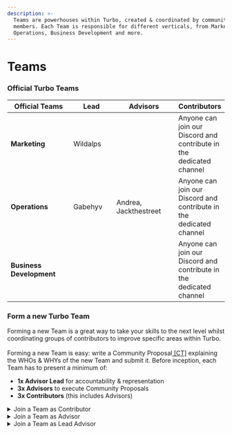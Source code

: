 ```yaml
---
description: >-
  Teams are powerhouses within Turbo, created & coordinated by community
  members. Each Team is responsible for different verticals, from Marketing to
  Operations, Business Development and more.
---
```


# Teams

### Official Turbo Teams

<table><thead><tr><th width="163">Official Teams</th><th width="106">Lead</th><th width="160">Advisors</th><th>Contributors</th></tr></thead><tbody><tr><td><strong>Marketing</strong></td><td>Wildalps</td><td></td><td>Anyone can join our Discord and contribute in the dedicated channel</td></tr><tr><td><strong>Operations</strong></td><td>Gabehyv</td><td>Andrea, Jackthestreet</td><td>Anyone can join our Discord and contribute in the dedicated channel</td></tr><tr><td><strong>Business Development</strong></td><td></td><td></td><td>Anyone can join our Discord and contribute in the dedicated channel</td></tr></tbody></table>

### Form a new Turbo Team

Forming a new Team is a great way to take your skills to the next level whilst coordinating groups of contributors to improve specific areas within Turbo. \
\
Forming a new Team is easy: write a Community Proposal[ \[CT\]](proposals.md#cp-community-proposal) explaining the WHOs & WHYs of the new Team and submit it. Before inception, each Team has to present a minimum of:

* **1x Advisor Lead** for accountability & representation&#x20;
* **3x Advisors** to execute Community Proposals
* **3x Contributors** (this includes Advisors)

<details>

<summary>Join a Team as Contributor</summary>

Joining a Team as Contributor is a great opportunity for everyone to participate in the life of Turbo. Everyone from within the community can join as Contributor by simply picking the Contributor role within the Turbo Discord Server and start participating & engaging within any of the available teams.

</details>

<details>

<summary>Join a Team as Advisor</summary>

Advisors are nominated every 3 months by the Turbo Community. The best way to gain votes from within the community is by starting as a contributor and earning the trust from your fellow contributors. This is a great opportunity to shape the vision & proposal execution of the team you want to become an Advisor for.&#x20;

</details>

<details>

<summary>Join a Team as Lead Advisor</summary>

Nominations for the position of Lead Advisor happen every 3 months and coincide with the nomination of the Council and Team Advisors. The role of the Lead Advisor is to represent the Team with the Council, as well as other communities.&#x20;

</details>
